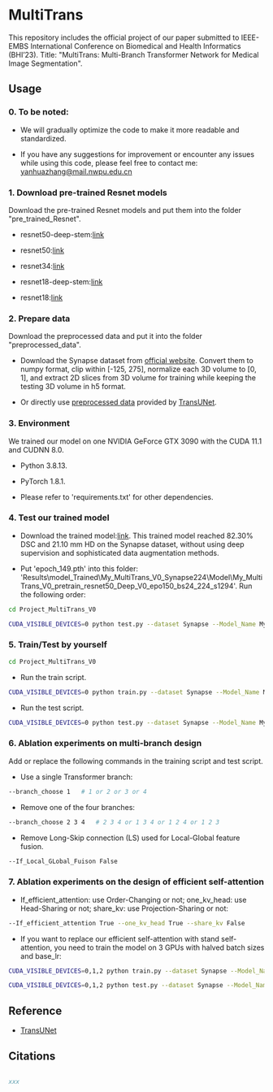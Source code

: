# MultiTrans
This repository includes the official project of our paper submitted to IEEE-EMBS International Conference on Biomedical and Health Informatics (BHI’23). Title: "MultiTrans: Multi-Branch Transformer Network for Medical Image Segmentation".

## Usage

### 0. To be noted:

- We will gradually optimize the code to make it more readable and standardized.

- If you have any suggestions for improvement or encounter any issues while using this code, please feel free to contact me: yanhuazhang@mail.nwpu.edu.cn

### 1. Download pre-trained Resnet models

Download the pre-trained Resnet models and put them into the folder "pre_trained_Resnet".

- resnet50-deep-stem:[link](https://drive.google.com/file/d/1OktRGqZ15dIyB2YTySLfOVtprerHgbef/view?usp=sharing)

- resnet50:[link](https://drive.google.com/file/d/1fUAuRfewRpaS5mFX_IQqrE2syEn9PXrv/view?usp=sharing)

- resnet34:[link](https://drive.google.com/file/d/18Erx_ISMt1XMjJlgl4SQsr-iMvcN-7bZ/view?usp=sharing)

- resnet18-deep-stem:[link](https://drive.google.com/file/d/1q1VBV37acIte0GynoS054BWfwwdx1NiZ/view?usp=sharing)

- resnet18:[link](https://drive.google.com/file/d/1LCybGjJ_d-nALvciBBkZil_XfO-7ptAE/view?usp=sharing)

### 2. Prepare data

Download the preprocessed data and put it into the folder "preprocessed_data".

- Download the Synapse dataset from [official website](https://www.synapse.org/#!Synapse:syn3193805/wiki/217789). Convert them to numpy format, clip within [-125, 275], normalize each 3D volume to [0, 1], and extract 2D slices from 3D volume for training while keeping the testing 3D volume in h5 format.

- Or directly use [preprocessed data](https://drive.google.com/file/d/1XjHzJageFKFN7Tg-6F2NJz2sj9hSLPK0/view?usp=sharing) provided by [TransUNet](https://github.com/Beckschen/TransUNet).

### 3. Environment

We trained our model on one NVIDIA GeForce GTX 3090 with the CUDA 11.1 and CUDNN 8.0.

- Python 3.8.13.

- PyTorch 1.8.1. 

- Please refer to 'requirements.txt' for other dependencies.

### 4. Test our trained model 

- Download the trained model:[link](https://drive.google.com/file/d/1HXqO9r_wmfIHzg0l0q8V5EC1cVyl-HCu/view?usp=sharing). This trained model reached 82.30% DSC and 21.10 mm HD on the Synapse dataset, without using deep supervision and sophisticated data augmentation methods. 

- Put 'epoch_149.pth' into this folder: 'Results\model_Trained\My_MultiTrans_V0_Synapse224\Model\My_MultiTrans_V0_pretrain_resnet50_Deep_V0_epo150_bs24_224_s1294'. Run the following order:

```bash
cd Project_MultiTrans_V0
```

```bash
CUDA_VISIBLE_DEVICES=0 python test.py --dataset Synapse --Model_Name My_MultiTrans_V0 --branch_in_channels 128 256 512 512 1024 --branch_out_channels 256 --branch_key_channels 8 16 32 64 128 --branch_choose 1 2 3 4 --seed 1294
```

### 5. Train/Test by yourself

```bash
cd Project_MultiTrans_V0
```

- Run the train script.

```bash
CUDA_VISIBLE_DEVICES=0 python train.py --dataset Synapse --Model_Name My_MultiTrans_V0 --branch_in_channels 128 256 512 512 1024 --branch_out_channels 256 --branch_key_channels 8 16 32 64 128 --branch_choose 1 2 3 4 --seed 1294
```

- Run the test script.

```bash
CUDA_VISIBLE_DEVICES=0 python test.py --dataset Synapse --Model_Name My_MultiTrans_V0 --branch_in_channels 128 256 512 512 1024 --branch_out_channels 256 --branch_key_channels 8 16 32 64 128 --branch_choose 1 2 3 4 --seed 1294
```

### 6. Ablation experiments on multi-branch design

Add or replace the following commands in the training script and test script.

- Use a single Transformer branch:

```bash
--branch_choose 1   # 1 or 2 or 3 or 4
```

- Remove one of the four branches:

```bash
--branch_choose 2 3 4   # 2 3 4 or 1 3 4 or 1 2 4 or 1 2 3 
```

- Remove Long-Skip connection (LS) used for Local-Global feature fusion.

```bash
--If_Local_GLobal_Fuison False
```

### 7. Ablation experiments on the design of efficient self-attention

- If_efficient_attention: use Order-Changing or not; one_kv_head: use Head-Sharing or not; share_kv: use Projection-Sharing or not:

```bash
--If_efficient_attention True --one_kv_head True --share_kv False   
```

- If you want to replace our efficient self-attention with stand self-attention, you need to train the model on 3 GPUs with halved batch sizes and base_lr:

```bash
CUDA_VISIBLE_DEVICES=0,1,2 python train.py --dataset Synapse --Model_Name My_MultiTrans_V0 --branch_in_channels 128 256 512 512 1024 --branch_out_channels 256 --branch_key_channels 8 16 32 64 128 --branch_choose 1 2 3 4 --If_efficient_attention False --one_kv_head False --share_kv False --n_gpu 3 --batch_size 4 --base_lr 0.005 --seed 1294
```

```bash
CUDA_VISIBLE_DEVICES=0,1,2 python test.py --dataset Synapse --Model_Name My_MultiTrans_V0 --branch_in_channels 128 256 512 512 1024 --branch_out_channels 256 --branch_key_channels 8 16 32 64 128 --branch_choose 1 2 3 4 --If_efficient_attention False --one_kv_head False --share_kv False --n_gpu 3 --batch_size 4 --base_lr 0.005 --seed 1294
```

## Reference
* [TransUNet](https://github.com/Beckschen/TransUNet)

## Citations

```bibtex

xxx

```
